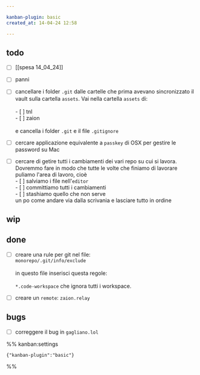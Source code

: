 ```yaml
---

kanban-plugin: basic
created_at: 14-04-24 12:58

---
```


## todo

- [ ] [[spesa 14_04_24]]
- [ ] panni
- [ ] cancellare i folder `.git` dalle cartelle che prima avevano sincronizzato il vault sulla cartella `assets`. Vai nella cartella `assets` di:<br><br>- [ ] tnl<br>- [ ] zaion<br><br>e cancella i folder `.git` e il file `.gitignore`
- [ ] cercare applicazione equivalente a `passkey` di OSX per gestire le password su Mac
- [ ] cercare di getire tutti i cambiamenti dei vari repo su cui si lavora.<br>Dovremmo fare in modo che tutte le volte che finiamo di lavorare puliamo l'area di lavoro, cioè<br>- [ ] salviamo i file nell'`editor`<br>- [ ] committiamo tutti i cambiamenti<br>- [ ] stashiamo quello che non serve<br>un po come andare via dalla scrivania e lasciare tutto in ordine


## wip



## done

- [ ] creare una rule per git nel file:<br>`monorepo/.git/info/exclude`<br><br>in questo file inserisci questa regole:<br><br>`*.code-workspace` che ignora tutti i workspace.
- [ ] creare un `remote`: `zaion.relay`


## bugs

- [ ] correggere il bug in `gagliano.lol`




%% kanban:settings
```
{"kanban-plugin":"basic"}
```
%%
